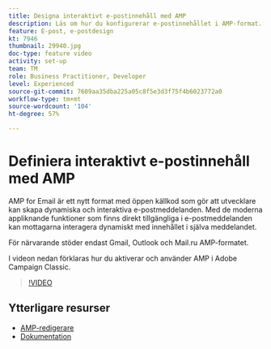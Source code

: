 ```yaml
---
title: Designa interaktivt e-postinnehåll med AMP
description: Läs om hur du konfigurerar e-postinnehållet i AMP-format.
feature: E-post, e-postdesign
kt: 7946
thumbnail: 29940.jpg
doc-type: feature video
activity: set-up
team: TM
role: Business Practitioner, Developer
level: Experienced
source-git-commit: 7609aa35dba225a05c8f5e3d3f75f4b6023772a0
workflow-type: tm+mt
source-wordcount: '104'
ht-degree: 57%

---
```



# Definiera interaktivt e-postinnehåll med AMP

AMP for Email är ett nytt format med öppen källkod som gör att utvecklare kan skapa dynamiska och interaktiva e-postmeddelanden. Med de moderna appliknande funktioner som finns direkt tillgängliga i e-postmeddelanden kan mottagarna interagera dynamiskt med innehållet i själva meddelandet.

För närvarande stöder endast Gmail, Outlook och Mail.ru AMP-formatet.

I videon nedan förklaras hur du aktiverar och använder AMP i Adobe Campaign Classic.

>[!VIDEO](https://video.tv.adobe.com/v/29940?quality=12&learn=on)

## Ytterligare resurser

* [AMP-redigerare](https://playground.amp.dev/)
* [Dokumentation](https://experienceleague.adobe.com/docs/campaign-classic/using/sending-messages/sending-emails/defining-interactive-content.html?lang=en#about-amp-for-email)